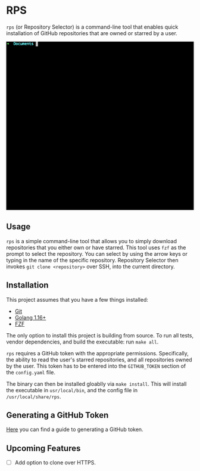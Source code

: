 # RPS

`rps` (or Repository Selector) is a command-line tool that enables quick
installation of GitHub repositories that are owned or starred by a user.

![](./docs/splash.gif)

## Usage

`rps` is a simple command-line tool that allows you to simply download
repositories that you either own or have starred. This tool uses `fzf` as the
prompt to select the repository. You can select by using the arrow keys or
typing in the name of the specific repository. Repository Selector then invokes
`git clone <repository>` over SSH, into the current directory.

## Installation

This project assumes that you have a few things installed:

 - [Git](https://git-scm.com)
 - [Golang 1.16+](https://go.dev/doc/install)
 - [FZF](https://github.com/junegunn/fzf)

The only option to install this project is building from source.
To run all tests, vendor dependencies, and build the executable:
run `make all`. 

`rps` requires a GitHub token with the appropriate permissions.
Specifically, the ability to read the user's starred
repositories, and all repositories owned by the user. This token
has to be entered into the `GITHUB_TOKEN` section of the
`config.yaml` file.

The binary can then be installed gloablly via `make install`.
This will install the executable in `usr/local/bin`, and the
config file in `/usr/local/share/rps`.

## Generating a GitHub Token

[Here](https://docs.github.com/en/enterprise-server@3.6/authentication/keeping-your-account-and-data-secure/managing-your-personal-access-tokens) you can find a guide to generating a GitHub token.

## Upcoming Features

- [ ] Add option to clone over HTTPS.
